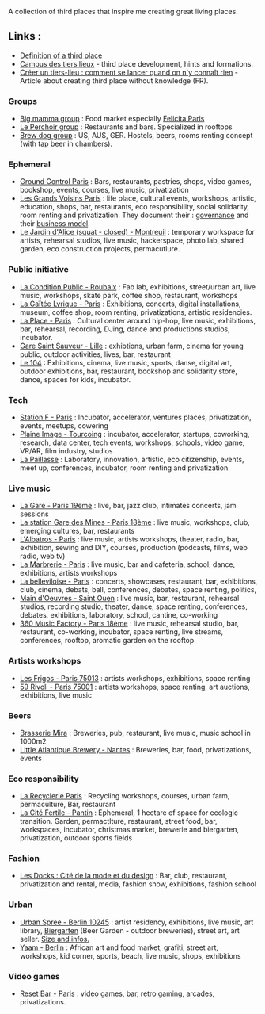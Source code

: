 A collection of third places that inspire me creating great living places.

## Links :

* [Definition of a third place](https://en.wikipedia.org/wiki/Third_place)
* [Campus des tiers lieux](https://www.campusdestierslieux.com/) - third place development, hints and formations. 
* [Créer un tiers-lieu : comment se lancer quand on n'y connaît rien](https://www.campusdestierslieux.com/wp-content/uploads/2020/04/Cre%CC%81er-un-tiers-lieu-_-comment-se-lancer-quand-on-n%E2%80%99y-connai%CC%82t-rien-Sortir-Grand-Paris-Te%CC%81le%CC%81rama.fr_.pdf) - Article about creating third place without knowledge \(FR\).

### Groups

* [Big mamma group](https://www.bigmammagroup.com/fr/accueil) : Food market especially [Felicita Paris](https://www.lafelicita.fr/)
* [Le Perchoir group](https://leperchoir.fr/en/) : Restaurants and bars. Specialized in rooftops
* [Brew dog group](https://www.brewdog.com/) : US, AUS, GER. Hostels, beers, rooms renting concept \(with tap beer in chambers\). 

### Ephemeral

* [Ground Control Paris](https://www.groundcontrolparis.com/) : Bars, restaurants, pastries, shops, video games, bookshop, events, courses, live music, privatization
* [Les Grands Voisins Paris](https://lesgrandsvoisins.org/) : life place, cultural events, workshops, artistic, education, shops, bar, restaurants, eco responsibility, social solidarity, room renting and privatization. They document their : [governance](https://lesgrandsvoisins.org/les-grands-voisins/gouvernance/) and their [business model](https://lesgrandsvoisins.org/les-grands-voisins/le-modele-economique/).
* [Le Jardin d'Alice \(squat - closed\) - Montreuil](http://paris.intersquat.org/les-lieux/le-jardin-d-alice/) : temporary workspace for artists, rehearsal studios, live music, hackerspace, photo lab, shared garden, eco construction projects, permacutlure. 

### Public initiative

* [La Condition Public - Roubaix](https://laconditionpublique.com/) : Fab lab, exhibitions, street/urban art, live music, workshops, skate park, coffee shop, restaurant, workshops
* [La Gaïtée Lyrique - Paris](https://gaite-lyrique.net/en) : Exhibitions, concerts, digital installations, museum, coffee shop, room renting, privatizations, artistic residencies. 
* [La Place - Paris](http://laplace.paris/) : Cultural center around hip-hop, live music, exhibitions, bar, rehearsal, recording, DJing, dance and productions studios, incubator. 
* [Gare Saint Sauveur - Lille](https://garesaintsauveur.lille3000.eu/) : exhibtions, urban farm, cinema for young public, outdoor activities, lives, bar, restaurant
* [Le 104](https://www.104.fr/) : Exhibitions, cinema, live music, sports, danse, digital art, outdoor exhibitions, bar, restaurant, bookshop and solidarity store, dance, spaces for kids, incubator.

### Tech

* [Station F - Paris](https://www.plaine-images.fr/) : Incubator, accelerator, ventures places, privatization, events, meetups, cowering
* [Plaine Image - Tourcoing](https://www.plaine-images.fr/) : incubator, accelerator, startups, coworking, research, data center, tech events, workshops, schools, video game, VR/AR, film industry, studios
* [La Paillasse](https://lapaillasse.org/) : Laboratory, innovation, artistic, eco citizenship, events, meet up, conferences, incubator, room renting and privatization

### Live music

* [La Gare - Paris 19ème](https://www.lesinrocks.com/2017/09/news/une-gare-abandonnee-du-19e-transformee-en-club-de-jazz/) : live, bar, jazz club, intimates concerts, jam sessions
* [La station Gare des Mines - Paris 18ème](http://lastation.paris/) : live music, workshops, club, emerging cultures, bar, restaurants
* [L'Albatros - Paris](http://www.espacealbatros.fr/) : live music, artists workshops, theater, radio, bar, exhibition, sewing and DIY, courses, production \(podcasts, films, web radio, web tv\)
* [La Marbrerie - Paris](https://lamarbrerie.fr/) : live music, bar and cafeteria, school, dance, exhibitions, artists workshops
* [La belleviloise - Paris](https://www.labellevilloise.com/) : concerts, showcases, restaurant, bar, exhibitions, club, cinema, debats, ball, conferences, debates, space renting, politics, 
* [Main d'Oeuvres - Saint Ouen](https://www.mainsdoeuvres.org/) : live music, bar, restaurant, rehearsal studios, recording studio, theater, dance, space renting, conferences, debates, exhibitions, laboratory, school, cantine, co-working
* [360 Music Factory - Paris 18ème](https://www.mainsdoeuvres.org/) : live music, rehearsal studio, bar, restaurant, co-working, incubator, space renting, live streams, conferences, rooftop, aromatic garden on the rooftop

### Artists workshops

* [Les Frigos - Paris 75013](https://www.les-frigos.fr/) : artists workshops, exhibitions, space renting
* [59 Rivoli - Paris 75001](https://www.59rivoli.org/accueil/) : artists workshops, space renting, art auctions, exhibitions, live music

### Beers

* [Brasserie Mira](https://brasseriemira.fr/en/pub) : Breweries, pub, restaurant, live music, music school in 1000m2
* [Little Atlantique Brewery - Nantes](https://little-atlantique-brewery.fr/) : Breweries, bar, food, privatizations, events

### Eco responsibility

* [La Recyclerie Paris](http://www.larecyclerie.com/) : Recycling workshops, courses, urban farm, permaculture, Bar, restaurant
* [La Cité Fertile - Pantin](https://citefertile.com/) : Ephemeral, 1 hectare of space for ecologic transition. Garden, permactlture, restaurant, street food, bar, workspaces, incubator, christmas market, brewerie and biergarten, privatization, outdoor sports fields

### Fashion

* [Les Docks : Cité de la mode et du design](https://www.citemodedesign.fr/en/) : Bar, club, restaurant, privatization and rental, media, fashion show, exhibitions, fashion school

### Urban

* [Urban Spree - Berlin 10245](https://www.urbanspree.com/fr/) : artist residency, exhibitions, live music, art library, [Biergarten](https://en.wikipedia.org/wiki/Beer_garden) \(Beer Garden - outdoor breweries\), street art, art seller. [Size and infos.](https://www.urbanspree.com/useful/)
* [Yaam - Berlin](https://www.yaam.de/) : African art and food market, grafiti, street art, workshops, kid corner, sports, beach, live music, shops, exhibitions

### Video games

* [Reset Bar - Paris](http://www.reset.bar/) : video games, bar, retro gaming, arcades, privatizations.

